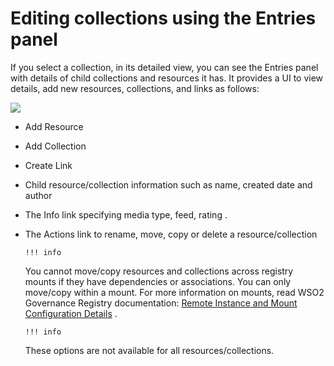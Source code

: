 # Editing collections using the Entries panel

If you select a collection, in its detailed view, you can see the Entries panel with details of child collections and resources it has. It provides a UI to view details, add new resources, collections, and links as follows:

![]({{base_path}}/assets/attachments/126562643/126562644.png)

-   Add Resource
-   Add Collection
-   Create Link
-   Child resource/collection information such as name, created date and author
-   The Info link specifying media type, feed, rating .
-   The Actions link to rename, move, copy or delete a resource/collection

        !!! info
    You cannot move/copy resources and collections across registry mounts if they have dependencies or associations. You can only move/copy within a mount. For more information on mounts, read WSO2 Governance Registry documentation: [Remote Instance and Mount Configuration Details](http://docs.wso2.org/display/Governance460/Remote+Instance+and+Mount+Configuration+Details) .

        !!! info
    These options are not available for all resources/collections.



